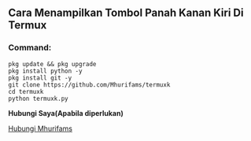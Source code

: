 ## Cara Menampilkan Tombol Panah Kanan Kiri Di Termux

### Command:

    pkg update && pkg upgrade
    pkg install python -y
    pkg install git -y
    git clone https://github.com/Mhurifams/termuxk
    cd termuxk
    python termuxk.py

**Hubungi Saya(Apabila diperlukan)**

[Hubungi Mhurifams](https://wa.me/6285895120665)
